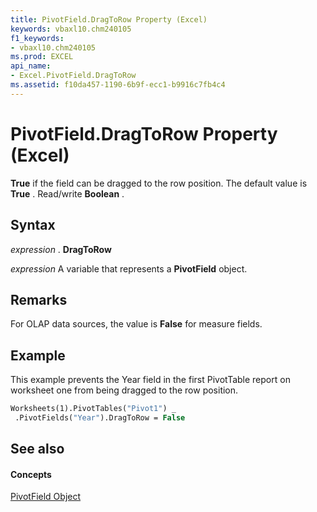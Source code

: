 ```yaml
---
title: PivotField.DragToRow Property (Excel)
keywords: vbaxl10.chm240105
f1_keywords:
- vbaxl10.chm240105
ms.prod: EXCEL
api_name:
- Excel.PivotField.DragToRow
ms.assetid: f10da457-1190-6b9f-ecc1-b9916c7fb4c4
---
```



# PivotField.DragToRow Property (Excel)

 **True** if the field can be dragged to the row position. The default value is **True** . Read/write **Boolean** .


## Syntax

 _expression_ . **DragToRow**

 _expression_ A variable that represents a **PivotField** object.


## Remarks

For OLAP data sources, the value is  **False** for measure fields.


## Example

This example prevents the Year field in the first PivotTable report on worksheet one from being dragged to the row position.


```vb
Worksheets(1).PivotTables("Pivot1") _ 
 .PivotFields("Year").DragToRow = False
```


## See also


#### Concepts


[PivotField Object](pivotfield-object-excel.md)

